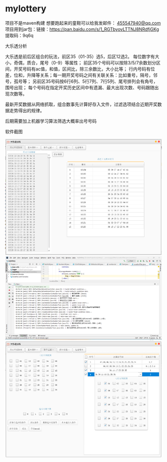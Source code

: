 # mylottery

 项目不是maven构建 想要跑起来的童鞋可以给我发邮件： 455547940@qq.com
 项目用到jar包：链接：https://pan.baidu.com/s/1_RGTbyovLTTNJ8NRdfjGKg  提取码：9q6q
 
 大乐透分析 
 
   大乐透是前后区组合的玩法，前区35（01-35）选5，后区12选2。
   每位数字有大小，奇偶，质合，尾号（0-9）等属性；
   前区35个号码可以按除3/5/7余数划分区间，开奖号码有ac值，和值，区间比，除三余数比，大小比等；
   行内号码有位差，位和，升降等关系；每一期开奖号码之间有关联关系：比如重号，隔号，邻号，孤号等；
   另前区35号码按6行6列、5行7列、7行5列、尾号排列会有角号，围号出现；
   每个号码在指定开奖历史区间中有遗漏、最大出现次数、号码跟随出现次数等。
   
   最新开奖数据从网络抓取，组合数事先计算好存入文件，过滤选项结合近期开奖数据走势得出的规律。
 
 后期需要加上机器学习算法筛选大概率出号号码
 
 软件截图
 
 ![Image](https://raw.githubusercontent.com/GitJavaProgramming/mylottery/master/project-0.png "")
 ![Image text](https://raw.githubusercontent.com/GitJavaProgramming/mylottery/master/project-1.png)
 ![Image text](https://raw.githubusercontent.com/GitJavaProgramming/mylottery/master/project-2.png)
 
